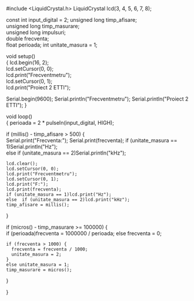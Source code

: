 #include <LiquidCrystal.h>
LiquidCrystal lcd(3, 4, 5, 6, 7, 8);    

const int input_digital = 2; 
unsigned long timp_afisare;        
unsigned long timp_masurare;     
unsigned long impulsuri;      
double frecventa;         
float perioada;
int unitate_masura = 1;     

void setup()     
{
  lcd.begin(16, 2);          
  lcd.setCursor(0, 0);            
  lcd.print("Frecventmetru");         
  lcd.setCursor(0, 1);            
  lcd.print("Proiect 2 ETTI");

  Serial.begin(9600);
  Serial.println("Frecventmetru");
  Serial.println("Proiect 2 ETTI");
}

void loop()                    
{
  perioada = 2 * pulseIn(input_digital, HIGH); 

  if (millis() - timp_afisare > 500) {   
    Serial.print("Frecventa:");
    Serial.print(frecventa);
    if (unitate_masura == 1)Serial.println("Hz");   
    else  if (unitate_masura == 2)Serial.println("kHz");

    lcd.clear();
    lcd.setCursor(0, 0);     
    lcd.print("Frecventmetru");
    lcd.setCursor(0, 1);     
    lcd.print("F:");
    lcd.print(frecventa);      
    if (unitate_masura == 1)lcd.print("Hz");    
    else  if (unitate_masura == 2)lcd.print("kHz");
    timp_afisare = millis(); 
  }  

  if (micros() - timp_masurare >= 100000) {   
    if (perioada)frecventa = 1000000 / perioada; 
    else frecventa = 0;

    if (frecventa > 1000) {     
      frecventa = frecventa / 1000;
      unitate_masura = 2;          
    }
    else unitate_masura = 1;   
    timp_masurare = micros(); 
  }  

} 
